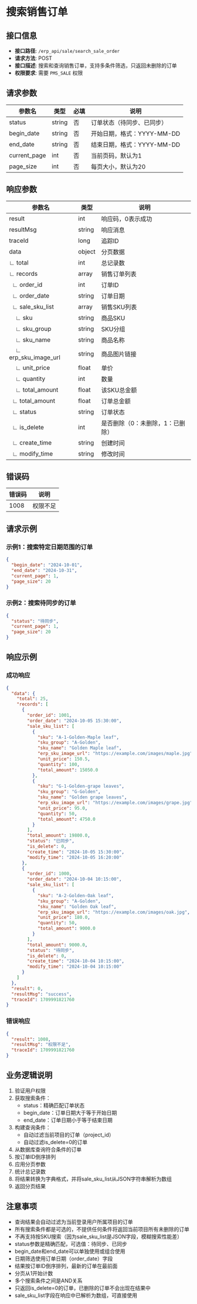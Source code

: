 # 搜索销售订单

## 接口信息

- **接口路径**: `/erp_api/sale/search_sale_order`
- **请求方法**: POST
- **接口描述**: 搜索和查询销售订单，支持多条件筛选，只返回未删除的订单
- **权限要求**: 需要 `PMS_SALE` 权限

## 请求参数

| 参数名 | 类型 | 必填 | 说明 |
|--------|------|------|------|
| status | string | 否 | 订单状态（待同步、已同步） |
| begin_date | string | 否 | 开始日期，格式：YYYY-MM-DD |
| end_date | string | 否 | 结束日期，格式：YYYY-MM-DD |
| current_page | int | 否 | 当前页码，默认为1 |
| page_size | int | 否 | 每页大小，默认为20 |

## 响应参数

| 参数名 | 类型 | 说明 |
|--------|------|------|
| result | int | 响应码，0表示成功 |
| resultMsg | string | 响应消息 |
| traceId | long | 追踪ID |
| data | object | 分页数据 |
| ∟ total | int | 总记录数 |
| ∟ records | array | 销售订单列表 |
| &nbsp;&nbsp;∟ order_id | int | 订单ID |
| &nbsp;&nbsp;∟ order_date | string | 订单日期 |
| &nbsp;&nbsp;∟ sale_sku_list | array | 销售SKU列表 |
| &nbsp;&nbsp;&nbsp;&nbsp;∟ sku | string | 商品SKU |
| &nbsp;&nbsp;&nbsp;&nbsp;∟ sku_group | string | SKU分组 |
| &nbsp;&nbsp;&nbsp;&nbsp;∟ sku_name | string | 商品名称 |
| &nbsp;&nbsp;&nbsp;&nbsp;∟ erp_sku_image_url | string | 商品图片链接 |
| &nbsp;&nbsp;&nbsp;&nbsp;∟ unit_price | float | 单价 |
| &nbsp;&nbsp;&nbsp;&nbsp;∟ quantity | int | 数量 |
| &nbsp;&nbsp;&nbsp;&nbsp;∟ total_amount | float | 该SKU总金额 |
| &nbsp;&nbsp;∟ total_amount | float | 订单总金额 |
| &nbsp;&nbsp;∟ status | string | 订单状态 |
| &nbsp;&nbsp;∟ is_delete | int | 是否删除（0：未删除，1：已删除） |
| &nbsp;&nbsp;∟ create_time | string | 创建时间 |
| &nbsp;&nbsp;∟ modify_time | string | 修改时间 |

## 错误码

| 错误码 | 说明 |
|--------|------|
| 1008 | 权限不足 |

## 请求示例

### 示例1：搜索特定日期范围的订单

```json
{
  "begin_date": "2024-10-01",
  "end_date": "2024-10-31",
  "current_page": 1,
  "page_size": 20
}
```

### 示例2：搜索待同步的订单

```json
{
  "status": "待同步",
  "current_page": 1,
  "page_size": 20
}
```

## 响应示例

### 成功响应

```json
{
  "data": {
    "total": 25,
    "records": [
      {
        "order_id": 1001,
        "order_date": "2024-10-05 15:30:00",
        "sale_sku_list": [
          {
            "sku": "A-1-Golden-Maple leaf",
            "sku_group": "A-Golden",
            "sku_name": "Golden Maple leaf",
            "erp_sku_image_url": "https://example.com/images/maple.jpg",
            "unit_price": 150.5,
            "quantity": 100,
            "total_amount": 15050.0
          },
          {
            "sku": "G-1-Golden-grape leaves",
            "sku_group": "G-Golden",
            "sku_name": "Golden grape leaves",
            "erp_sku_image_url": "https://example.com/images/grape.jpg",
            "unit_price": 95.0,
            "quantity": 50,
            "total_amount": 4750.0
          }
        ],
        "total_amount": 19800.0,
        "status": "已同步",
        "is_delete": 0,
        "create_time": "2024-10-05 15:30:00",
        "modify_time": "2024-10-05 16:20:00"
      },
      {
        "order_id": 1000,
        "order_date": "2024-10-04 10:15:00",
        "sale_sku_list": [
          {
            "sku": "A-2-Golden-Oak leaf",
            "sku_group": "A-Golden",
            "sku_name": "Golden Oak leaf",
            "erp_sku_image_url": "https://example.com/images/oak.jpg",
            "unit_price": 180.0,
            "quantity": 50,
            "total_amount": 9000.0
          }
        ],
        "total_amount": 9000.0,
        "status": "待同步",
        "is_delete": 0,
        "create_time": "2024-10-04 10:15:00",
        "modify_time": "2024-10-04 10:15:00"
      }
    ]
  },
  "result": 0,
  "resultMsg": "success",
  "traceId": 1709991821760
}
```

### 错误响应

```json
{
  "result": 1008,
  "resultMsg": "权限不足",
  "traceId": 1709991821760
}
```

## 业务逻辑说明

1. 验证用户权限
2. 获取搜索条件：
   - status：精确匹配订单状态
   - begin_date：订单日期大于等于开始日期
   - end_date：订单日期小于等于结束日期
3. 构建查询条件：
   - 自动过滤当前项目的订单（project_id）
   - 自动过滤is_delete=0的订单
4. 从数据库查询符合条件的订单
5. 按订单ID倒序排列
6. 应用分页参数
7. 统计总记录数
8. 将结果转换为字典格式，并将sale_sku_list从JSON字符串解析为数组
9. 返回分页结果

## 注意事项

- 查询结果会自动过滤为当前登录用户所属项目的订单
- 所有搜索条件都是可选的，不提供任何条件将返回当前项目所有未删除的订单
- 不再支持按SKU搜索（因为sale_sku_list是JSON字段，模糊搜索性能差）
- status参数是精确匹配，可选值：待同步、已同步
- begin_date和end_date可以单独使用或组合使用
- 日期筛选使用订单日期（order_date）字段
- 结果按订单ID倒序排列，最新的订单在最前面
- 分页从1开始计数
- 多个搜索条件之间是AND关系
- 只返回is_delete=0的订单，已删除的订单不会出现在结果中
- sale_sku_list字段在响应中已解析为数组，可直接使用
